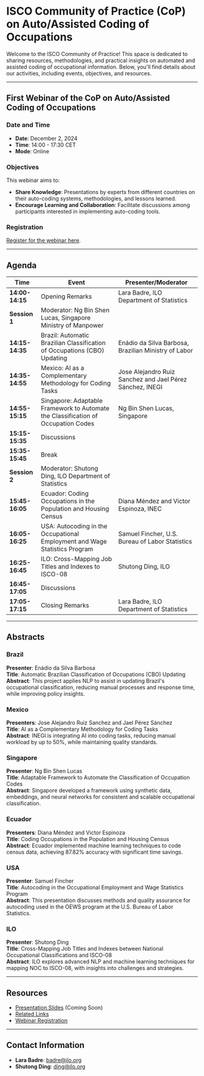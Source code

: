 # ISCO Community of Practice (CoP) on Auto/Assisted Coding of Occupations

Welcome to the ISCO Community of Practice! This space is dedicated to sharing resources, methodologies, and practical insights on automated and assisted coding of occupational information. Below, you'll find details about our activities, including events, objectives, and resources.

---

## **First Webinar of the CoP on Auto/Assisted Coding of Occupations**

### **Date and Time**
- **Date**: December 2, 2024  
- **Time**: 14:00 - 17:30 CET  
- **Mode**: Online  

### **Objectives**
This webinar aims to:
- **Share Knowledge**: Presentations by experts from different countries on their auto-coding systems, methodologies, and lessons learned.
- **Encourage Learning and Collaboration**: Facilitate discussions among participants interested in implementing auto-coding tools.

### **Registration**
[Register for the webinar here](https://ilo-org.zoom.us/webinar/register/WN_EafIh5VIRNuEdN57p_zx1w).

---

## **Agenda**

| Time          | Event                                      | Presenter/Moderator                                             |
|---------------|--------------------------------------------|-----------------------------------------------------------------|
| **14:00-14:15** | Opening Remarks                          | Lara Badre, ILO Department of Statistics                       |
| **Session 1** | Moderator: Ng Bin Shen Lucas, Singapore Ministry of Manpower | |
| **14:15-14:35** | Brazil: Automatic Brazilian Classification of Occupations (CBO) Updating | Enádio da Silva Barbosa, Brazilian Ministry of Labor           |
| **14:35-14:55** | Mexico: AI as a Complementary Methodology for Coding Tasks | Jose Alejandro Ruiz Sanchez and Jael Pérez Sánchez, INEGI      |
| **14:55-15:15** | Singapore: Adaptable Framework to Automate the Classification of Occupation Codes | Ng Bin Shen Lucas, Singapore                                   |
| **15:15-15:35** | Discussions                              |                                                                 |
| **15:35-15:45** | Break                                    |                                                                 |
| **Session 2** | Moderator: Shutong Ding, ILO Department of Statistics | |
| **15:45-16:05** | Ecuador: Coding Occupations in the Population and Housing Census | Diana Méndez and Victor Espinoza, INEC                         |
| **16:05-16:25** | USA: Autocoding in the Occupational Employment and Wage Statistics Program | Samuel Fincher, U.S. Bureau of Labor Statistics               |
| **16:25-16:45** | ILO: Cross-Mapping Job Titles and Indexes to ISCO-08 | Shutong Ding, ILO                                              |
| **16:45-17:05** | Discussions                              |                                                                 |
| **17:05-17:15** | Closing Remarks                          | Lara Badre, ILO Department of Statistics                       |

---

## **Abstracts**

### **Brazil**
**Presenter**: Enádio da Silva Barbosa  
**Title**: Automatic Brazilian Classification of Occupations (CBO) Updating  
**Abstract**: This project applies NLP to assist in updating Brazil's occupational classification, reducing manual processes and response time, while improving policy insights.

### **Mexico**
**Presenters**: Jose Alejandro Ruiz Sanchez and Jael Pérez Sánchez  
**Title**: AI as a Complementary Methodology for Coding Tasks  
**Abstract**: INEGI is integrating AI into coding tasks, reducing manual workload by up to 50%, while maintaining quality standards.

### **Singapore**
**Presenter**: Ng Bin Shen Lucas  
**Title**: Adaptable Framework to Automate the Classification of Occupation Codes  
**Abstract**: Singapore developed a framework using synthetic data, embeddings, and neural networks for consistent and scalable occupational classification.

### **Ecuador**
**Presenters**: Diana Méndez and Victor Espinoza  
**Title**: Coding Occupations in the Population and Housing Census  
**Abstract**: Ecuador implemented machine learning techniques to code census data, achieving 87.82% accuracy with significant time savings.

### **USA**
**Presenter**: Samuel Fincher  
**Title**: Autocoding in the Occupational Employment and Wage Statistics Program  
**Abstract**: This presentation discusses methods and quality assurance for autocoding used in the OEWS program at the U.S. Bureau of Labor Statistics.

### **ILO**
**Presenter**: Shutong Ding  
**Title**: Cross-Mapping Job Titles and Indexes between National Occupational Classifications and ISCO-08  
**Abstract**: ILO explores advanced NLP and machine learning techniques for mapping NOC to ISCO-08, with insights into challenges and strategies.

---

## **Resources**
- [Presentation Slides](#) (Coming Soon)
- [Related Links](https://ilostat.ilo.org/methods/concepts-and-definitions/classification-occupation/)  
- [Webinar Registration](https://ilo-org.zoom.us/webinar/register/WN_EafIh5VIRNuEdN57p_zx1w)  

---

## **Contact Information**
- **Lara Badre**: [badre@ilo.org](mailto:badre@ilo.org)  
- **Shutong Ding**: [ding@ilo.org](mailto:ding@ilo.org)  

